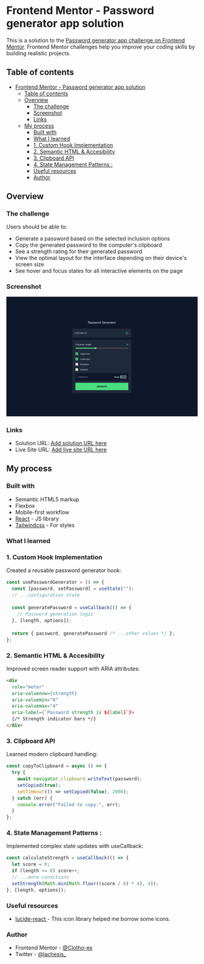 # Frontend Mentor - Password generator app solution

This is a solution to the [Password generator app challenge on Frontend Mentor](https://www.frontendmentor.io/challenges/password-generator-app-Mr8CLycqjh). Frontend Mentor challenges help you improve your coding skills by building realistic projects. 

## Table of contents

- [Frontend Mentor - Password generator app solution](#frontend-mentor---password-generator-app-solution)
  - [Table of contents](#table-of-contents)
  - [Overview](#overview)
    - [The challenge](#the-challenge)
    - [Screenshot](#screenshot)
    - [Links](#links)
  - [My process](#my-process)
    - [Built with](#built-with)
    - [What I learned](#what-i-learned)
    - [1. Custom Hook Implementation](#1-custom-hook-implementation)
    - [2. Semantic HTML \& Accesibility](#2-semantic-html--accesibility)
    - [3. Clipboard API](#3-clipboard-api)
    - [4. State Management Patterns :](#4-state-management-patterns-)
    - [Useful resources](#useful-resources)
    - [Author](#author)

## Overview

### The challenge

Users should be able to:

- Generate a password based on the selected inclusion options
- Copy the generated password to the computer's clipboard
- See a strength rating for their generated password
- View the optimal layout for the interface depending on their device's screen size
- See hover and focus states for all interactive elements on the page

### Screenshot

![](public/project-screenshot.png)

### Links

- Solution URL: [Add solution URL here](https://your-solution-url.com)
- Live Site URL: [Add live site URL here](https://your-live-site-url.com)

## My process

### Built with

- Semantic HTML5 markup
- Flexbox
- Mobile-first workflow
- [React](https://reactjs.org/) - JS library
- [Tailwindcss](https://tailwindcss.com/) - For styles

### What I learned

### 1. Custom Hook Implementation

Created a reusable password generator hook:

```jsx
const usePasswordGenerator = () => {
  const [password, setPassword] = useState("");
  // ...configuration state
  
  const generatePassword = useCallback(() => {
    // Password generation logic
  }, [length, options]);
  
  return { password, generatePassword /* ...other values */ };
};
```
### 2. Semantic HTML & Accesibility

Improved screen reader support with ARIA attributes: 

```html
<div 
  role="meter"
  aria-valuenow={strength}
  aria-valuemin="0"
  aria-valuemax="4"
  aria-label={`Password strength is ${label}`}>
  {/* Strength indicator bars */}
</div>
```


### 3. Clipboard API 

Learned modern clipboard handling: 

```jsx
const copyToClipboard = async () => {
  try {
    await navigator.clipboard.writeText(password);
    setCopied(true);
    setTimeout(() => setCopied(false), 2000);
  } catch (err) {
    console.error("Failed to copy:", err);
  }
};
```

### 4. State Management Patterns :

Implemented complex state updates with useCallback:

```jsx
const calculateStrength = useCallback(() => {
  let score = 0;
  if (length >= 8) score++;
  // ...more conditions
  setStrength(Math.min(Math.floor((score / 6) * 4), 4));
}, [length, options]);
```

### Useful resources

- [lucide-react ](https://lucide.dev/guide/packages/lucide-react) - This icon library helped me borrow some icons.

### Author

- Frontend Mentor - [@Clotho-ex](https://www.frontendmentor.io/profile/Clotho-ex)
- Twitter - [@lachesis_](https://x.com/lachesis_)
